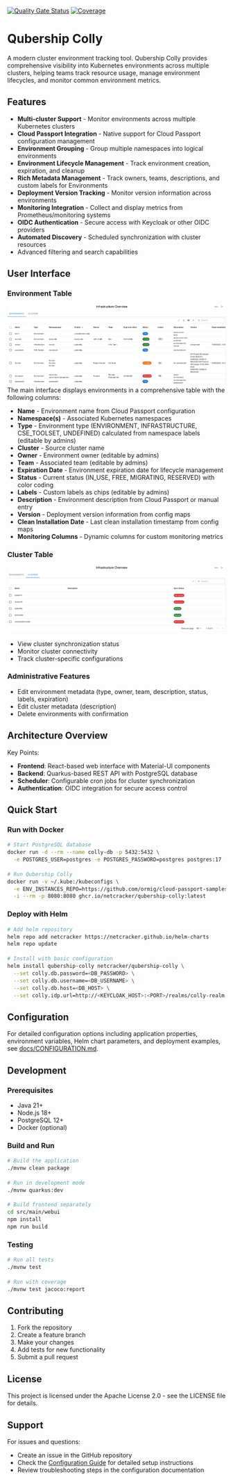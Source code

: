 [![Quality Gate Status](https://sonarcloud.io/api/project_badges/measure?project=Netcracker_qubership-colly&metric=alert_status)](https://sonarcloud.io/summary/new_code?id=Netcracker_qubership-colly)
[![Coverage](https://sonarcloud.io/api/project_badges/measure?project=Netcracker_qubership-colly&metric=coverage)](https://sonarcloud.io/summary/new_code?id=Netcracker_qubership-colly)

# Qubership Colly

A modern cluster environment tracking tool. Qubership Colly provides comprehensive visibility into Kubernetes environments across multiple clusters, helping teams track resource usage, manage environment lifecycles, and monitor common environment metrics.

## Features

- **Multi-cluster Support** - Monitor environments across multiple Kubernetes clusters
- **Cloud Passport Integration** - Native support for Cloud Passport configuration management
- **Environment Grouping** - Group multiple namespaces into logical environments
- **Environment Lifecycle Management** - Track environment creation, expiration, and cleanup
- **Rich Metadata Management** - Track owners, teams, descriptions, and custom labels for Environments
- **Deployment Version Tracking** - Monitor version information across environments
- **Monitoring Integration** - Collect and display metrics from Prometheus/monitoring systems
- **OIDC Authentication** - Secure access with Keycloak or other OIDC providers
- **Automated Discovery** - Scheduled synchronization with cluster resources
- Advanced filtering and search capabilities

## User Interface

### Environment Table
![environments.png](docs/environments.png)
The main interface displays environments in a comprehensive table with the following columns:

- **Name** - Environment name from Cloud Passport configuration
- **Namespace(s)** - Associated Kubernetes namespaces
- **Type** - Environment type (ENVIRONMENT, INFRASTRUCTURE, CSE_TOOLSET, UNDEFINED) calculated from namespace labels (editable by admins)
- **Cluster** - Source cluster name
- **Owner** - Environment owner (editable by admins)
- **Team** - Associated team (editable by admins)
- **Expiration Date** - Environment expiration date for lifecycle management
- **Status** - Current status (IN_USE, FREE, MIGRATING, RESERVED) with color coding
- **Labels** - Custom labels as chips (editable by admins)
- **Description** - Environment description from Cloud Passport or manual entry
- **Version** - Deployment version information from config maps
- **Clean Installation Date** - Last clean installation timestamp from config maps
- **Monitoring Columns** - Dynamic columns for custom monitoring metrics

### Cluster Table
![clusters.png](docs/clusters.png)

- View cluster synchronization status
- Monitor cluster connectivity
- Track cluster-specific configurations

### Administrative Features
- Edit environment metadata (type, owner, team, description, status, labels, expiration)
- Edit cluster metadata (description)
- Delete environments with confirmation

## Architecture Overview

Key Points:
- **Frontend**: React-based web interface with Material-UI components
- **Backend**: Quarkus-based REST API with PostgreSQL database
- **Scheduler**: Configurable cron jobs for cluster synchronization
- **Authentication**: OIDC integration for secure access control


## Quick Start

### Run with Docker
```bash
# Start PostgreSQL database
docker run -d --rm --name colly-db -p 5432:5432 \
  -e POSTGRES_USER=postgres -e POSTGRES_PASSWORD=postgres postgres:17

# Run Qubership Colly
docker run -v ~/.kube:/kubeconfigs \
  -e ENV_INSTANCES_REPO=https://github.com/ormig/cloud-passport-samples.git \
  -i --rm -p 8080:8080 ghcr.io/netcracker/qubership-colly:latest
```

### Deploy with Helm
```bash
# Add helm repository
helm repo add netcracker https://netcracker.github.io/helm-charts
helm repo update

# Install with basic configuration
helm install qubership-colly netcracker/qubership-colly \
  --set colly.db.password=<DB_PASSWORD> \
  --set colly.db.username=<DB_USERNAME> \
  --set colly.db.host=<DB_HOST> \
  --set colly.idp.url=http://<KEYCLOAK_HOST>:<PORT>/realms/colly-realm
```

## Configuration

For detailed configuration options including application properties, environment variables, Helm chart parameters, and deployment examples, see [docs/CONFIGURATION.md](docs/CONFIGURATION.md).

## Development

### Prerequisites
- Java 21+
- Node.js 18+
- PostgreSQL 12+
- Docker (optional)

### Build and Run
```bash
# Build the application
./mvnw clean package

# Run in development mode
./mvnw quarkus:dev

# Build frontend separately
cd src/main/webui
npm install
npm run build
```

### Testing
```bash
# Run all tests
./mvnw test

# Run with coverage
./mvnw test jacoco:report
```

## Contributing

1. Fork the repository
2. Create a feature branch
3. Make your changes
4. Add tests for new functionality
5. Submit a pull request

## License

This project is licensed under the Apache License 2.0 - see the LICENSE file for details.

## Support

For issues and questions:
- Create an issue in the GitHub repository
- Check the [Configuration Guide](docs/CONFIGURATION.md) for detailed setup instructions
- Review troubleshooting steps in the configuration documentation
